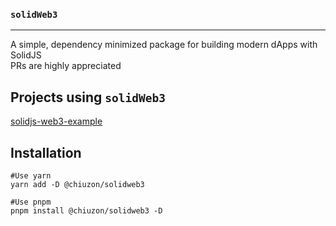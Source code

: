 ### `solidWeb3`

---

A simple, dependency minimized package for building modern dApps with SolidJS \
PRs are highly appreciated

## Projects using `solidWeb3`

[solidjs-web3-example](https://github.com/chiuzon/solidjs-web3-example)

## Installation

```
#Use yarn
yarn add -D @chiuzon/solidweb3

#Use pnpm
pnpm install @chiuzon/solidweb3 -D
```